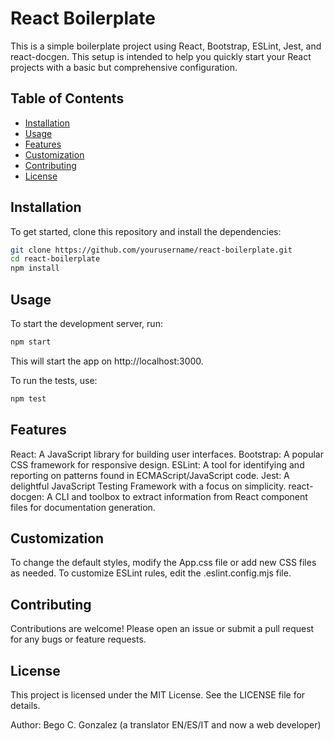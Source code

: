 # React Boilerplate

This is a simple boilerplate project using React, Bootstrap, ESLint, Jest, and react-docgen. This setup is intended to help you quickly start your React projects with a basic but comprehensive configuration.

## Table of Contents

- [Installation](#installation)
- [Usage](#usage)
- [Features](#features)
- [Customization](#customization)
- [Contributing](#contributing)
- [License](#license)

## Installation

To get started, clone this repository and install the dependencies:

```bash
git clone https://github.com/yourusername/react-boilerplate.git
cd react-boilerplate
npm install
```

## Usage

To start the development server, run:

```bash
npm start
```

This will start the app on http://localhost:3000.

To run the tests, use:

```bash
npm test
```

## Features
React: A JavaScript library for building user interfaces.
Bootstrap: A popular CSS framework for responsive design.
ESLint: A tool for identifying and reporting on patterns found in ECMAScript/JavaScript code.
Jest: A delightful JavaScript Testing Framework with a focus on simplicity.
react-docgen: A CLI and toolbox to extract information from React component files for documentation generation.

## Customization

To change the default styles, modify the App.css file or add new CSS files as needed.
To customize ESLint rules, edit the .eslint.config.mjs file.

## Contributing

Contributions are welcome! Please open an issue or submit a pull request for any bugs or feature requests.

## License

This project is licensed under the MIT License. See the LICENSE file for details.


Author: Bego C. Gonzalez (a translator EN/ES/IT and now a web developer)
